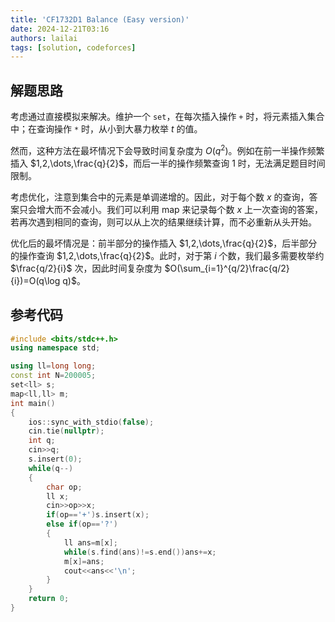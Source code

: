 ```yaml
---
title: 'CF1732D1 Balance (Easy version)'
date: 2024-12-21T03:16
authors: lailai
tags: [solution, codeforces]
---
```


<Solution pid="CF1732D1" aid="o4saek7h" />

<!-- truncate -->

## 解题思路

考虑通过直接模拟来解决。维护一个 `set`，在每次插入操作 `+` 时，将元素插入集合中；在查询操作 `*` 时，从小到大暴力枚举 $t$ 的值。

然而，这种方法在最坏情况下会导致时间复杂度为 $O(q^2)$。例如在前一半操作频繁插入 $1,2,\dots,\frac{q}{2}$，而后一半的操作频繁查询 $1$ 时，无法满足题目时间限制。

考虑优化，注意到集合中的元素是单调递增的。因此，对于每个数 $x$ 的查询，答案只会增大而不会减小。我们可以利用 map 来记录每个数 $x$ 上一次查询的答案，若再次遇到相同的查询，则可以从上次的结果继续计算，而不必重新从头开始。

优化后的最坏情况是：前半部分的操作插入 $1,2,\dots,\frac{q}{2}$，后半部分的操作查询 $1,2,\dots,\frac{q}{2}$。此时，对于第 $i$ 个数，我们最多需要枚举约 $\frac{q/2}{i}$ 次，因此时间复杂度为 $O(\sum_{i=1}^{q/2}\frac{q/2}{i})=O(q\log q)$。

## 参考代码

```cpp
#include <bits/stdc++.h>
using namespace std;

using ll=long long;
const int N=200005;
set<ll> s;
map<ll,ll> m;
int main()
{
	ios::sync_with_stdio(false);
	cin.tie(nullptr);
	int q;
	cin>>q;
	s.insert(0);
	while(q--)
	{
		char op;
		ll x;
		cin>>op>>x;
		if(op=='+')s.insert(x);
		else if(op=='?')
		{
			ll ans=m[x];
			while(s.find(ans)!=s.end())ans+=x;
			m[x]=ans;
			cout<<ans<<'\n';
		}
	}
	return 0;
}
```
